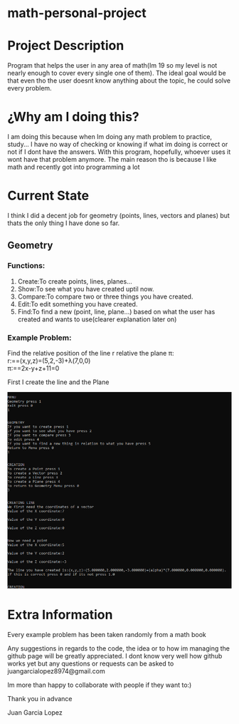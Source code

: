 # math-personal-project
<h1>Project Description</h1>
<p>Program that helps the user in any area of math(Im 19 so my level is not nearly enough to cover every single one of them). The ideal goal would be that even tho the user doesnt know anything about the topic, he could solve every problem. </p>

<h1>¿Why am I doing this?</h1>
<p>I am doing this because when Im doing any math problem to practice, study... I have no way of checking or knowing if what im doing is correct or not if I dont have the answers. With this program, hopefully, whoever uses it wont have that problem anymore. The main reason tho is because I like math and recently got into programming a lot</p>

<h1>Current State</h1>
<p>I think I did a decent job for geometry (points, lines, vectors and planes) but thats the only thing I have done so far.</p>

<h2>Geometry</h2>
<h3>Functions:</h3>
<ol>
  <li>Create:To create points, lines, planes...</li>
  <li>Show:To see what you have created uptil now.</li>
  <li>Compare:To compare two or three things you have created.</li>
  <li>Edit:To edit something you have created.</li>
  <li>Find:To find a new (point, line, plane...) based on what the user has created and wants to use(clearer explanation later on)</li>
</ol>
<h3>Example Problem: </h3>
<p>Find the relative position of the line r relative the plane &pi;:</br> 
r:==(x,y,z)=(5,2,-3)+&lambda;(7,0,0)<br>
&pi;:==2x-y+z+11=0<br></p>
<p>First I create the line and the Plane</p>
<img src="Images/CreateLine.png">


<h1>Extra Information</h1>
<p>Every example problem has been taken randomly from a math book</p>
<p>Any suggestions in regards to the code, the idea or to how im managing the github page will be greatly appreciated. I dont know very well how github works yet but any questions or requests can be asked to juangarcialopez8974@gmail.com</p>
<p>Im more than happy to collaborate with people if they want to:)</p>
<p>Thank you in advance</p>
<p>Juan Garcia Lopez</p>
